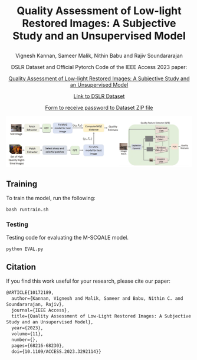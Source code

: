 # <p align="center">Quality Assessment of Low-light Restored Images: A Subjective Study and an Unsupervised Model</p>
<p align="center">
Vignesh Kannan, Sameer Malik, Nithin Babu and Rajiv Soundararajan
</p>

<p align="center">
<a> DSLR Dataset and Official Pytorch Code of the IEEE Access 2023 paper:</a><br>

<p align="center">
<a href="https://ieeexplore.ieee.org/stamp/stamp.jsp?tp=&arnumber=10172189">Quality Assessment of Low-light Restored Images: A Subjective Study and an Unsupervised Model</a>

<p align="center">
<a href="http://ece.iisc.ac.in/~rajivs/databases/DSLR.zip">Link to DSLR Dataset</a>
  
<p align="center">
<a href="https://docs.google.com/forms/d/e/1FAIpQLSfMO2dSZPTldyyHKoa5I4fYKleR5WtaHYYVukip-9NtKpi8OA/viewform?usp=sf_link">Form to receive password to Dataset ZIP file</a>


</p>

![Architecture](./M-SCQALE_block.JPG)


## Training

To train the model, run the following:
```
bash runtrain.sh
```
### Testing 
Testing code for evaluating the M-SCQALE model.
```
python EVAL.py
```

## Citation
If you find this work useful for your research, please cite our paper:
```
@ARTICLE{10172189,
  author={Kannan, Vignesh and Malik, Sameer and Babu, Nithin C. and Soundararajan, Rajiv},
  journal={IEEE Access}, 
  title={Quality Assessment of Low-Light Restored Images: A Subjective Study and an Unsupervised Model}, 
  year={2023},
  volume={11},
  number={},
  pages={68216-68230},
  doi={10.1109/ACCESS.2023.3292114}}
